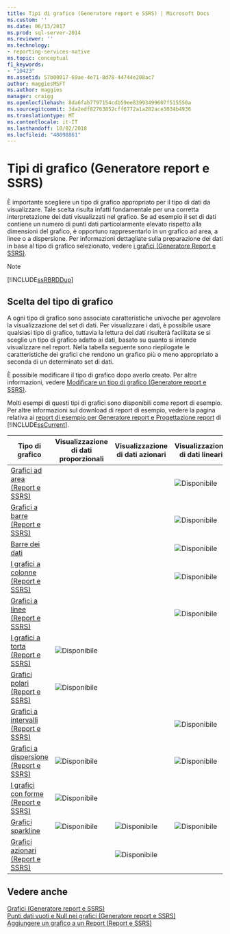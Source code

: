 ```yaml
---
title: Tipi di grafico (Generatore report e SSRS) | Microsoft Docs
ms.custom: ''
ms.date: 06/13/2017
ms.prod: sql-server-2014
ms.reviewer: ''
ms.technology:
- reporting-services-native
ms.topic: conceptual
f1_keywords:
- "10423"
ms.assetid: 57b00017-69ae-4e71-8d78-44744e208ac7
author: maggiesMSFT
ms.author: maggies
manager: craigg
ms.openlocfilehash: 8da6fab7797154cdb59ee83993499607f515550a
ms.sourcegitcommit: 3da2edf82763852cff6772a1a282ace3034b4936
ms.translationtype: MT
ms.contentlocale: it-IT
ms.lasthandoff: 10/02/2018
ms.locfileid: "48098861"
---
```

# <a name="chart-types-report-builder-and-ssrs"></a>Tipi di grafico (Generatore report e SSRS)
  È importante scegliere un tipo di grafico appropriato per il tipo di dati da visualizzare. Tale scelta risulta infatti fondamentale per una corretta interpretazione dei dati visualizzati nel grafico. Se ad esempio il set di dati contiene un numero di punti dati particolarmente elevato rispetto alla dimensioni del grafico, è opportuno rappresentarlo in un grafico ad area, a linee o a dispersione. Per informazioni dettagliate sulla preparazione dei dati in base al tipo di grafico selezionato, vedere [i grafici &#40;Generatore Report e SSRS&#41;](charts-report-builder-and-ssrs.md).  
  
> [!NOTE]  
>  [!INCLUDE[ssRBRDDup](../../includes/ssrbrddup-md.md)]  
  
## <a name="choosing-a-chart-type"></a>Scelta del tipo di grafico  
 A ogni tipo di grafico sono associate caratteristiche univoche per agevolare la visualizzazione del set di dati. Per visualizzare i dati, è possibile usare qualsiasi tipo di grafico, tuttavia la lettura dei dati risulterà facilitata se si sceglie un tipo di grafico adatto ai dati, basato su quanto si intende visualizzare nel report. Nella tabella seguente sono riepilogate le caratteristiche dei grafici che rendono un grafico più o meno appropriato a seconda di un determinato set di dati.  
  
 È possibile modificare il tipo di grafico dopo averlo creato. Per altre informazioni, vedere [Modificare un tipo di grafico &#40;Generatore report e SSRS&#41;](change-a-chart-type-report-builder-and-ssrs.md).  
  
 Molti esempi di questi tipi di grafici sono disponibili come report di esempio. Per altre informazioni sul download di report di esempio, vedere la pagina relativa ai [report di esempio per Generatore report e Progettazione report](http://go.microsoft.com/fwlink/?LinkId=198283) di [!INCLUDE[ssCurrent](../../includes/sscurrent-md.md)].  
  
|Tipo di grafico|Visualizzazione di dati proporzionali|Visualizzazione di dati azionari|Visualizzazione di dati lineari|Visualizzazione di dati multivalore|  
|----------------|------------------------|------------------------|-------------------------|-------------------------------|  
|[Grafici ad area &#40;Report e SSRS&#41;](area-charts-report-builder-and-ssrs.md)|||![Disponibile](../media/greencheck.gif "Disponibile")||  
|[Grafici a barre &#40;Report e SSRS&#41;](bar-charts-report-builder-and-ssrs.md)|||![Disponibile](../media/greencheck.gif "Disponibile")||  
|[Barre dei dati](sparklines-and-data-bars-report-builder-and-ssrs.md)|||![Disponibile](../media/greencheck.gif "Disponibile")||  
|[I grafici a colonne &#40;Report e SSRS&#41;](column-charts-report-builder-and-ssrs.md)|||![Disponibile](../media/greencheck.gif "Disponibile")||  
|[Grafici a linee &#40;Report e SSRS&#41;](line-charts-report-builder-and-ssrs.md)|||![Disponibile](../media/greencheck.gif "Disponibile")||  
|[I grafici a torta &#40;Report e SSRS&#41;](pie-charts-report-builder-and-ssrs.md)|![Disponibile](../media/greencheck.gif "Disponibile")||||  
|[Grafici polari &#40;Report e SSRS&#41;](polar-charts-report-builder-and-ssrs.md)|![Disponibile](../media/greencheck.gif "Disponibile")||||  
|[Grafici a intervalli &#40;Report e SSRS&#41;](range-charts-report-builder-and-ssrs.md)|||![Disponibile](../media/greencheck.gif "Disponibile")|![Disponibile](../media/greencheck.gif "Disponibile")|  
|[Grafici a dispersione &#40;Report e SSRS&#41;](scatter-charts-report-builder-and-ssrs.md)|![Disponibile](../media/greencheck.gif "Disponibile")||![Disponibile](../media/greencheck.gif "Disponibile")||  
|[I grafici con forme &#40;Report e SSRS&#41;](shape-charts-report-builder-and-ssrs.md)|![Disponibile](../media/greencheck.gif "Disponibile")||||  
|[Grafici sparkline](sparklines-and-data-bars-report-builder-and-ssrs.md)|![Disponibile](../media/greencheck.gif "Disponibile")|![Disponibile](../media/greencheck.gif "Disponibile")|![Disponibile](../media/greencheck.gif "Disponibile")|![Disponibile](../media/greencheck.gif "Disponibile")|  
|[Grafici azionari &#40;Report e SSRS&#41;](stock-charts-report-builder-and-ssrs.md)||![Disponibile](../media/greencheck.gif "Disponibile")||![Disponibile](../media/greencheck.gif "Disponibile")|  
  
## <a name="see-also"></a>Vedere anche  
 [Grafici &#40;Generatore report e SSRS&#41;](charts-report-builder-and-ssrs.md)   
 [Punti dati vuoti e Null nei grafici &#40;Generatore report e SSRS&#41;](empty-and-null-data-points-in-charts-report-builder-and-ssrs.md)   
 [Aggiungere un grafico a un Report &#40;Report e SSRS&#41;](add-a-chart-to-a-report-report-builder-and-ssrs.md)  
  
  

